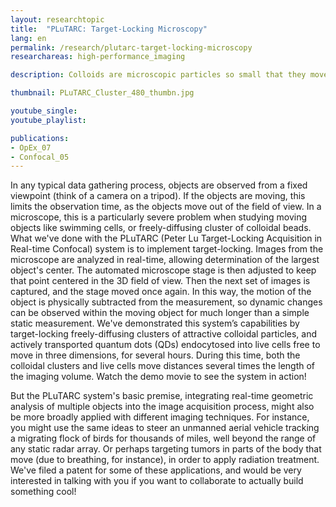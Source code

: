 ```yaml
---
layout: researchtopic
title:  "PLuTARC: Target-Locking Microscopy"
lang: en
permalink: /research/plutarc-target-locking-microscopy
researchareas: high-performance_imaging

description: Colloids are microscopic particles so small that they move diffusively when dispersed in a fluid, exhibiting Brownian motion, controlled by the temperature of the system, like atoms. However, unlike atoms, colloids are big enough to see with light, so they can be probed with microscopes and laser light scattering. 

thumbnail: PLuTARC_Cluster_480_thumbn.jpg

youtube_single: 
youtube_playlist: 

publications:
- OpEx_07
- Confocal_05
---
```

In any typical data gathering process, objects are observed from a fixed viewpoint (think of a camera on a tripod). If the objects are moving, this limits the observation time, as the objects move out of the field of view. In a microscope, this is a particularly severe problem when studying moving objects like swimming cells, or freely-diffusing cluster of colloidal beads. What we've done with the PLuTARC (Peter Lu Target-Locking Acquisition in Real-time Confocal) system is to implement target-locking. Images from the microscope are analyzed in real-time, allowing determination of the largest object's center. The automated microscope stage is then adjusted to keep that point centered in the 3D field of view. Then the next set of images is captured, and the stage moved once again. In this way, the motion of the object is physically subtracted from the measurement, so dynamic changes can be observed within the moving object for much longer than a simple static measurement. We've demonstrated this system’s capabilities by target-locking freely-diffusing clusters of attractive colloidal particles, and actively transported quantum dots (QDs) endocytosed into live cells free to move in three dimensions, for several hours. During this time, both the colloidal clusters and live cells move distances several times the length of the imaging volume. Watch the demo movie to see the system in action!

But the PLuTARC system's basic premise, integrating real-time geometric analysis of multiple objects into the image acquisition process, might also be more broadly applied with different imaging techniques. For instance, you might use the same ideas to steer an unmanned aerial vehicle tracking a migrating flock of birds for thousands of miles, well beyond the range of any static radar array. Or perhaps targeting tumors in parts of the body that move (due to breathing, for instance), in order to apply radiation treatment. We've filed a patent for some of these applications, and would be very interested in talking with you if you want to collaborate to actually build something cool!
